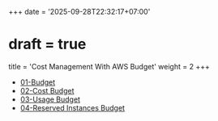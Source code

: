 +++
date = '2025-09-28T22:32:17+07:00'
# draft = true
title = 'Cost Management With AWS Budget'
weight = 2
+++

- [01-Budget](01-Budget)
- [02-Cost Budget](02-Cost-Budget)
- [03-Usage Budget](03-Usage-Budget)
- [04-Reserved Instances Budget](04-Reserved-Instances-Budget)
